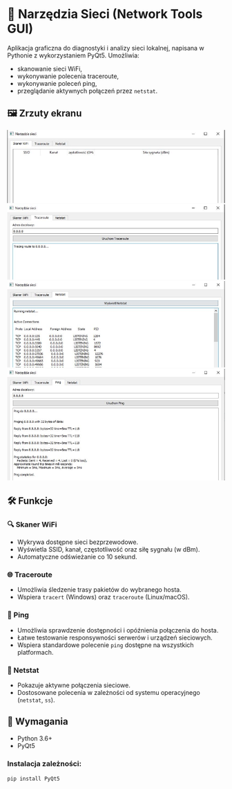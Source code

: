 # 🧰 Narzędzia Sieci (Network Tools GUI)

Aplikacja graficzna do diagnostyki i analizy sieci lokalnej, napisana w Pythonie z wykorzystaniem PyQt5. Umożliwia:
- skanowanie sieci WiFi,
- wykonywanie polecenia traceroute,
- wykonywanie poleceń ping,
- przeglądanie aktywnych połączeń przez `netstat`.

## 🖼️ Zrzuty ekranu

![WiFi Scanner](screenshots/skanowanie%20sieci.JPG)
![Traceroute](screenshots/traceroute.JPG)
![Netstat](screenshots/netstat.JPG)
![Ping](screenshots/ping.JPG)

## 🛠️ Funkcje

### 🔍 Skaner WiFi
- Wykrywa dostępne sieci bezprzewodowe.
- Wyświetla SSID, kanał, częstotliwość oraz siłę sygnału (w dBm).
- Automatyczne odświeżanie co 10 sekund.

### 🌐 Traceroute
- Umożliwia śledzenie trasy pakietów do wybranego hosta.
- Wspiera `tracert` (Windows) oraz `traceroute` (Linux/macOS).

### 🔄 Ping
- Umożliwia sprawdzenie dostępności i opóźnienia połączenia do hosta.
- Łatwe testowanie responsywności serwerów i urządzeń sieciowych.
- Wspiera standardowe polecenie `ping` dostępne na wszystkich platformach.

### 📡 Netstat
- Pokazuje aktywne połączenia sieciowe.
- Dostosowane polecenia w zależności od systemu operacyjnego (`netstat`, `ss`).

## 🧰 Wymagania

- Python 3.6+
- PyQt5

### Instalacja zależności:
```bash
pip install PyQt5
